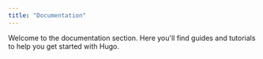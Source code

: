 ```yaml
---
title: "Documentation"
---
```


Welcome to the documentation section. Here you'll find guides and tutorials to help you get started with Hugo.